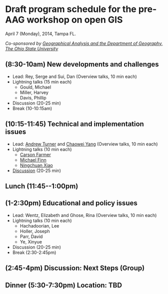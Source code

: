 # Draft program schedule for the pre-AAG workshop on open GIS

April 7 (Monday), 2014, Tampa FL.

*Co-sponsored by [Geographical Analysis and the Department of Geography, The Ohio State University](http://www.geography.osu.edu/)*


## (8:30-10am) New developments and challenges

- Lead: Rey, Serge and Sui, Dan (Overview talks, 10 min each)
- Lightning talks (15 min each)
	- Gould, Michael
	- Miller, Harvey
	- Davis, Phillip
- Discussion (20-25 min)
- Break (10-10:15am)


## (10:15-11:45) Technical and implementation issues

- Lead: [Andrew Turner](http://highearthorbit.com) and [Chaowei Yang](http://cpgis.gmu.edu/homepage/) (Overview talks, 10 min each)
- Lightning talks (10 min each)
	- [Carson Farmer](http://www.carsonfarmer.com/)
	- [Michael Finn](https://profile.usgs.gov/mfinn)
	- [Ningchuan Xiao](http://www.geography.osu.edu/faculty/xiao/)
- [Discussion](discussion-technical.md) (20-25 min)

##  Lunch  (11:45--1:00pm)

## (1-2:30pm) Educational and policy issues

- Lead: Wentz, Elizabeth and Ghose, Rina  (Overview talks, 10 min each)
- Lightning talks (10 min each)
	- Hachadoorian, Lee
	- Holler, Joseph
	- Parr, David
	- Ye, Xinyue
- Discussion (20-25 min)
- Break  (2:30-2:45pm)

## (2:45-4pm) Discussion: Next Steps (Group)


## Dinner (5:30-7:30pm) Location: TBD






